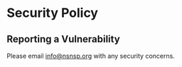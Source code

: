 # Security Policy

## Reporting a Vulnerability

Please email info@nsnsp.org with any security concerns.

